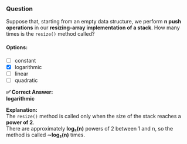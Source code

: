 ### Question  
Suppose that, starting from an empty data structure, we perform **n push operations** in our **resizing-array implementation of a stack**. How many times is the `resize()` method called?

#### Options:
- [ ] constant  
- [x] logarithmic  
- [ ] linear  
- [ ] quadratic  

**✅ Correct Answer:**  
**logarithmic**

**Explanation:**  
The `resize()` method is called only when the size of the stack reaches a **power of 2**.  
There are approximately **log₂(n)** powers of 2 between 1 and n, so the method is called **∼log₂(n)** times.
